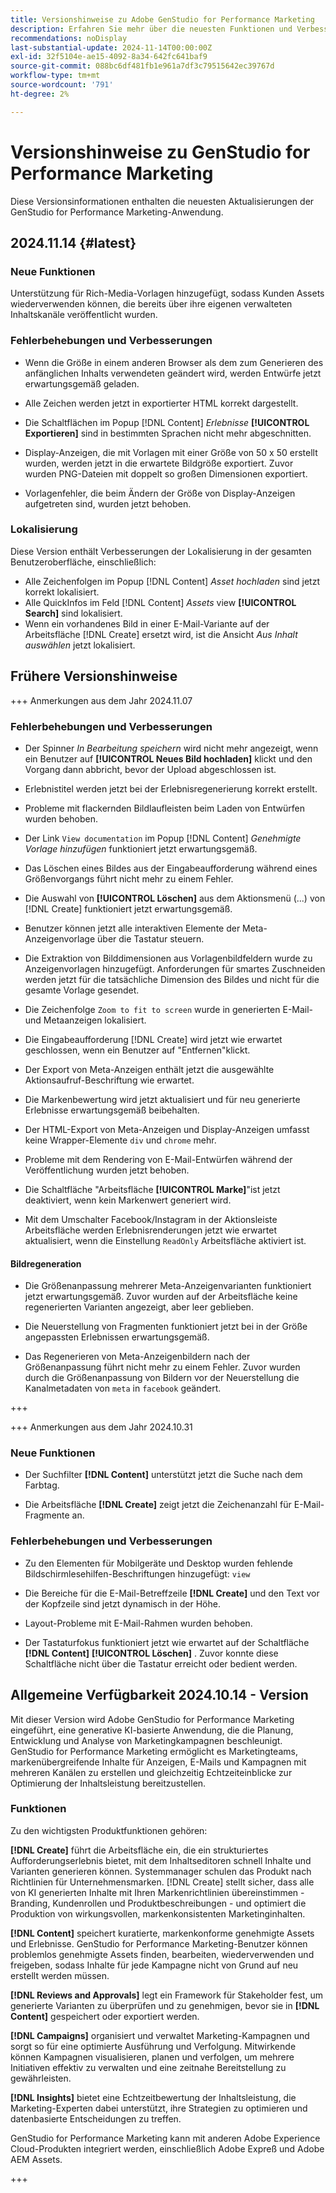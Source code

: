 ```yaml
---
title: Versionshinweise zu Adobe GenStudio for Performance Marketing
description: Erfahren Sie mehr über die neuesten Funktionen und Verbesserungen von Adobe GenStudio for Performance Marketing.
recommendations: noDisplay
last-substantial-update: 2024-11-14T00:00:00Z
exl-id: 32f5104e-ae15-4092-8a34-642fc641baf9
source-git-commit: 088bc6df481fb1e961a7df3c79515642ec39767d
workflow-type: tm+mt
source-wordcount: '791'
ht-degree: 2%

---
```


# Versionshinweise zu GenStudio for Performance Marketing

Diese Versionsinformationen enthalten die neuesten Aktualisierungen der GenStudio for Performance Marketing-Anwendung.

## 2024.11.14 {#latest}

### Neue Funktionen

Unterstützung für Rich-Media-Vorlagen hinzugefügt, sodass Kunden Assets wiederverwenden können, die bereits über ihre eigenen verwalteten Inhaltskanäle veröffentlicht wurden. <!-- GS-6107 -->

### Fehlerbehebungen und Verbesserungen

* Wenn die Größe in einem anderen Browser als dem zum Generieren des anfänglichen Inhalts verwendeten geändert wird, werden Entwürfe jetzt erwartungsgemäß geladen. <!-- GS-7204 -->

* Alle Zeichen werden jetzt in exportierter HTML korrekt dargestellt. <!-- GS-7246 -->

* Die Schaltflächen im Popup [!DNL Content] _Erlebnisse_ **[!UICONTROL Exportieren]** sind in bestimmten Sprachen nicht mehr abgeschnitten. <!-- GS-6873 -->

* Display-Anzeigen, die mit Vorlagen mit einer Größe von 50 x 50 erstellt wurden, werden jetzt in die erwartete Bildgröße exportiert. Zuvor wurden PNG-Dateien mit doppelt so großen Dimensionen exportiert. <!-- GS-7192 -->

* Vorlagenfehler, die beim Ändern der Größe von Display-Anzeigen aufgetreten sind, wurden jetzt behoben. <!-- GS-7322 -->

### Lokalisierung

Diese Version enthält Verbesserungen der Lokalisierung in der gesamten Benutzeroberfläche, einschließlich:

* Alle Zeichenfolgen im Popup [!DNL Content] _Asset hochladen_ sind jetzt korrekt lokalisiert. <!-- GS-6872 6770 -->
* Alle QuickInfos im Feld [!DNL Content] _Assets_ view **[!UICONTROL Search]** sind lokalisiert. <!-- GS-6879 -->
* Wenn ein vorhandenes Bild in einer E-Mail-Variante auf der Arbeitsfläche [!DNL Create] ersetzt wird, ist die Ansicht _Aus Inhalt auswählen_ jetzt lokalisiert. <!-- GS-6906 -->

## Frühere Versionshinweise

+++ Anmerkungen aus dem Jahr 2024.11.07

### Fehlerbehebungen und Verbesserungen

* Der Spinner _In Bearbeitung speichern_ wird nicht mehr angezeigt, wenn ein Benutzer auf **[!UICONTROL Neues Bild hochladen]** klickt und den Vorgang dann abbricht, bevor der Upload abgeschlossen ist. <!-- GS-6780 -->

* Erlebnistitel werden jetzt bei der Erlebnisregenerierung korrekt erstellt. <!-- GS-7006 -->

* Probleme mit flackernden Bildlaufleisten beim Laden von Entwürfen wurden behoben. <!-- GS-5587 -->

* Der Link `View documentation` im Popup [!DNL Content] _Genehmigte Vorlage hinzufügen_ funktioniert jetzt erwartungsgemäß. <!-- GS-6881 -->

* Das Löschen eines Bildes aus der Eingabeaufforderung während eines Größenvorgangs führt nicht mehr zu einem Fehler. <!-- GS-7115 7009 -->

* Die Auswahl von **[!UICONTROL Löschen]** aus dem Aktionsmenü (...) von [!DNL Create] funktioniert jetzt erwartungsgemäß. <!-- GS-6871 -->

* Benutzer können jetzt alle interaktiven Elemente der Meta-Anzeigenvorlage über die Tastatur steuern. <!-- GS-4066 -->

* Die Extraktion von Bilddimensionen aus Vorlagenbildfeldern wurde zu Anzeigenvorlagen hinzugefügt. Anforderungen für smartes Zuschneiden werden jetzt für die tatsächliche Dimension des Bildes und nicht für die gesamte Vorlage gesendet. <!-- GS-6926 -->

* Die Zeichenfolge `Zoom to fit to screen` wurde in generierten E-Mail- und Metaanzeigen lokalisiert. <!-- GS-5063 -->

* Die Eingabeaufforderung [!DNL Create] wird jetzt wie erwartet geschlossen, wenn ein Benutzer auf &quot;Entfernen&quot;klickt. <!-- GS-5254 -->

* Der Export von Meta-Anzeigen enthält jetzt die ausgewählte Aktionsaufruf-Beschriftung wie erwartet. <!-- GS-6504 -->

* Die Markenbewertung wird jetzt aktualisiert und für neu generierte Erlebnisse erwartungsgemäß beibehalten. <!-- GS-6535 -->

* Der HTML-Export von Meta-Anzeigen und Display-Anzeigen umfasst keine Wrapper-Elemente `div` und `chrome` mehr. <!-- GS-7116 -->

* Probleme mit dem Rendering von E-Mail-Entwürfen während der Veröffentlichung wurden jetzt behoben. <!-- GS-6394 -->

* Die Schaltfläche &quot;Arbeitsfläche **[!UICONTROL Marke]**&quot;ist jetzt deaktiviert, wenn kein Markenwert generiert wird. <!-- GS-6429 -->

* Mit dem Umschalter Facebook/Instagram in der Aktionsleiste Arbeitsfläche werden Erlebnisrenderungen jetzt wie erwartet aktualisiert, wenn die Einstellung `ReadOnly` Arbeitsfläche aktiviert ist. <!-- GS-7039 -->

#### Bildregeneration

* Die Größenanpassung mehrerer Meta-Anzeigenvarianten funktioniert jetzt erwartungsgemäß. Zuvor wurden auf der Arbeitsfläche keine regenerierten Varianten angezeigt, aber leer geblieben. <!-- GS-7010 -->

* Die Neuerstellung von Fragmenten funktioniert jetzt bei in der Größe angepassten Erlebnissen erwartungsgemäß. <!-- GS-6836 -->

* Das Regenerieren von Meta-Anzeigenbildern nach der Größenanpassung führt nicht mehr zu einem Fehler. Zuvor wurden durch die Größenanpassung von Bildern vor der Neuerstellung die Kanalmetadaten von `meta` in `facebook` <!-- GS-7042 --> geändert.

+++

+++ Anmerkungen aus dem Jahr 2024.10.31

### Neue Funktionen

* Der Suchfilter **[!DNL Content]** unterstützt jetzt die Suche nach dem Farbtag. <!-- GS-5501 -->

* Die Arbeitsfläche **[!DNL Create]** zeigt jetzt die Zeichenanzahl für E-Mail-Fragmente an. <!-- GS-5819 -->

### Fehlerbehebungen und Verbesserungen

* Zu den Elementen für Mobilgeräte und Desktop wurden fehlende Bildschirmlesehilfen-Beschriftungen hinzugefügt: `view` <!-- GS-5624 4729 -->

* Die Bereiche für die E-Mail-Betreffzeile **[!DNL Create]** und den Text vor der Kopfzeile sind jetzt dynamisch in der Höhe. <!-- GS-6258 -->

* Layout-Probleme mit E-Mail-Rahmen wurden behoben. <!-- GS-6631 -->

* Der Tastaturfokus funktioniert jetzt wie erwartet auf der Schaltfläche **[!DNL Content]** **[!UICONTROL Löschen]** . Zuvor konnte diese Schaltfläche nicht über die Tastatur erreicht oder bedient werden.  <!-- GS-4065 -->

## Allgemeine Verfügbarkeit 2024.10.14 - Version

Mit dieser Version wird Adobe GenStudio for Performance Marketing eingeführt, eine generative KI-basierte Anwendung, die die Planung, Entwicklung und Analyse von Marketingkampagnen beschleunigt. GenStudio for Performance Marketing ermöglicht es Marketingteams, markenübergreifende Inhalte für Anzeigen, E-Mails und Kampagnen mit mehreren Kanälen zu erstellen und gleichzeitig Echtzeiteinblicke zur Optimierung der Inhaltsleistung bereitzustellen.

### Funktionen

Zu den wichtigsten Produktfunktionen gehören:

**[!DNL Create]** führt die Arbeitsfläche ein, die ein strukturiertes Aufforderungserlebnis bietet, mit dem Inhaltseditoren schnell Inhalte und Varianten generieren können. Systemmanager schulen das Produkt nach Richtlinien für Unternehmensmarken. [!DNL Create] stellt sicher, dass alle von KI generierten Inhalte mit Ihren Markenrichtlinien übereinstimmen - Branding, Kundenrollen und Produktbeschreibungen - und optimiert die Produktion von wirkungsvollen, markenkonsistenten Marketinginhalten.

**[!DNL Content]** speichert kuratierte, markenkonforme genehmigte Assets und Erlebnisse. GenStudio for Performance Marketing-Benutzer können problemlos genehmigte Assets finden, bearbeiten, wiederverwenden und freigeben, sodass Inhalte für jede Kampagne nicht von Grund auf neu erstellt werden müssen.

**[!DNL Reviews and Approvals]** legt ein Framework für Stakeholder fest, um generierte Varianten zu überprüfen und zu genehmigen, bevor sie in **[!DNL Content]** gespeichert oder exportiert werden.

**[!DNL Campaigns]** organisiert und verwaltet Marketing-Kampagnen und sorgt so für eine optimierte Ausführung und Verfolgung. Mitwirkende können Kampagnen visualisieren, planen und verfolgen, um mehrere Initiativen effektiv zu verwalten und eine zeitnahe Bereitstellung zu gewährleisten.

**[!DNL Insights]** bietet eine Echtzeitbewertung der Inhaltsleistung, die Marketing-Experten dabei unterstützt, ihre Strategien zu optimieren und datenbasierte Entscheidungen zu treffen.

GenStudio for Performance Marketing kann mit anderen Adobe Experience Cloud-Produkten integriert werden, einschließlich Adobe Expreß und Adobe AEM Assets.

+++
